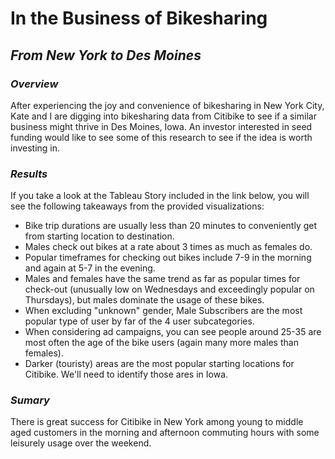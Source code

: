 # In the Business of Bikesharing
## *From New York to Des Moines*

### *Overview*
After experiencing the joy and convenience of bikesharing in New York City, Kate and I are digging into bikesharing data from Citibike to see if a similar business might thrive in Des Moines, Iowa. An investor interested in seed funding would like to see some of this research to see if the idea is worth investing in.

### *Results*
If you take a look at the Tableau Story included in the link below, you will see the following takeaways from the provided visualizations:
* Bike trip durations are usually less than 20 minutes to conveniently get from starting location to destination.
* Males check out bikes at a rate about 3 times as much as females do.
* Popular timeframes for checking out bikes include 7-9 in the morning and again at 5-7 in the evening.
* Males and females have the same trend as far as popular times for check-out (unusually low on Wednesdays and exceedingly popular on Thursdays), but males dominate the usage of these bikes.
* When excluding "unknown" gender, Male Subscribers are the most popular type of user by far of the 4 user subcategories.
* When considering ad campaigns, you can see people around 25-35 are most often the age of the bike users (again many more males than females).
* Darker (touristy) areas are the most popular starting locations for Citibike. We'll need to identify those ares in Iowa.

### *Sumary*
There is great success for Citibike in New York among young to middle aged customers in the morning and afternoon commuting hours with some leisurely usage over the weekend. 
